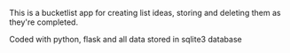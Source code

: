 This is a bucketlist app for creating list ideas, storing and deleting them as they're completed.

Coded with python, flask and all data stored in sqlite3 database
